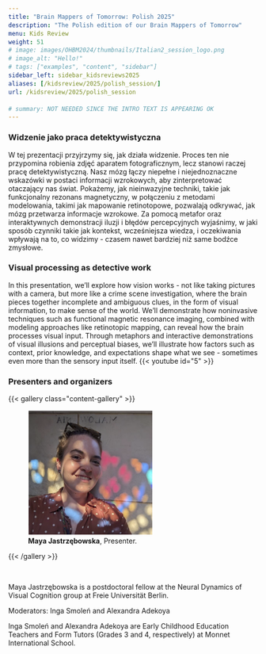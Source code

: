 ```yaml
---
title: "Brain Mappers of Tomorrow: Polish 2025"
description: "The Polish edition of our Brain Mappers of Tomorrow"
menu: Kids Review
weight: 51
# image: images/OHBM2024/thumbnails/Italian2_session_logo.png
# image_alt: "Hello!"
# tags: ["examples", "content", "sidebar"]
sidebar_left: sidebar_kidsreviews2025
aliases: [/kidsreview/2025/polish_session/]
url: /kidsreview/2025/polish_session

# summary: NOT NEEDED SINCE THE INTRO TEXT IS APPEARING OK
---
```

### Widzenie jako praca detektywistyczna

W tej prezentacji przyjrzymy się, jak działa widzenie. Proces ten nie przypomina robienia zdjęć
aparatem fotograficznym, lecz stanowi raczej pracę detektywistyczną. Nasz mózg łączy
niepełne i niejednoznaczne wskazówki w postaci informacji wzrokowych, aby zinterpretować
otaczający nas świat. Pokażemy, jak nieinwazyjne techniki, takie jak funkcjonalny rezonans
magnetyczny, w połączeniu z metodami modelowania, takimi jak mapowanie retinotopowe,
pozwalają odkrywać, jak mózg przetwarza informacje wzrokowe. Za pomocą metafor oraz
interaktywnych demonstracji iluzji i błędów percepcyjnych wyjaśnimy, w jaki sposób czynniki
takie jak kontekst, wcześniejsza wiedza, i oczekiwania wpływają na to, co widzimy - czasem
nawet bardziej niż same bodźce zmysłowe.

### Visual processing as detective work

In this presentation, we’ll explore how vision works - not like taking pictures with a camera, but more like a crime scene investigation, where the brain pieces together incomplete and ambiguous clues, in the form of visual information, to make sense of the world. We’ll demonstrate how noninvasive techniques such as functional magnetic resonance imaging, combined with modeling approaches like retinotopic mapping, can reveal how the brain processes visual input. Through metaphors and interactive demonstrations of visual illusions and perceptual biases, we’ll illustrate how factors such as context, prior knowledge, and expectations shape what we see - sometimes even more than the sensory input itself.
{{< youtube id="5" >}}


<!-- **[Registration is closed](https://docs.google.com/forms/d/e/1FAIpQLScSGwVp4u_BmJPfdx6EiwFffblTmG53RnQpQwb4B3_sg4XZYA/viewform?usp=sf_link)** -->

### Presenters and organizers


{{< gallery class="content-gallery" >}}
    <figure>
            <img style="margin: 0.1em; width: 250px; height: 250px; object-fit: cover;" src="/images/OHBM2025/BMT/Maya.png" alt="Maya Jastrzębowska">
        <figcaption>
            <b>Maya Jastrzębowska</b>, Presenter.
        </figcaption>
    </figure>
{{< /gallery >}}


<p>&nbsp;</p>


Maya Jastrzębowska is a postdoctoral fellow at the Neural Dynamics of Visual Cognition group at Freie Universität Berlin.

Moderators: Inga Smoleń and Alexandra Adekoya

Inga Smoleń and Alexandra Adekoya are Early Childhood Education Teachers and Form Tutors (Grades 3 and 4, respectively) at Monnet International School.


<!-- ### Official Trailer

#### English subtitles
{{< youtube id="h02EFmRmLDY" >}}

#### Italian subtitles
{{< youtube id="JeIQBXy5dLs" >}} -->

<!-- ### The presentation

{{< gallery class="content-gallery" >}} 
    <figure> 
            <img style="margin: 0.1em 0.1em 0.1em 0.1em" src="/images/OHBM2023/kidsreview_2023/italian_isotta/Fv2DzoNWAAMK9ww.jpg" alt="Photo from the presentation" height="350">
            <img style="margin: 0.1em 0.1em 0.1em 0.1em" src="/images/OHBM2023/kidsreview_2023/italian_isotta/Fv2DzpJXgAARCZX.jpg" alt="Photo from the presentation" width="350">
            <img style="margin: 0.1em 0.1em 0.1em 0.1em" src="/images/OHBM2023/kidsreview_2023/italian_isotta/Fv2DzngWcAMD0Ot.jpg" alt="Photo from the presentation" width="350">
            <img style="margin: 0.1em 0.1em 0.1em 0.1em" src="/images/OHBM2023/kidsreview_2023/italian_isotta/Fv2DznfXsAERTCS.jpg" alt="Photo from the presentation" width="350">
            <img style="margin: 0.1em 0.1em 0.1em 0.1em" src="/images/OHBM2023/kidsreview_2023/italian_isotta/Fv2ENXsWIAEV1Ex.jpg" alt="Photo from the presentation" width="350">
        <figcaption>
            <b>Pictures from the presentation.</b>
        </figcaption>
    </figure>
{{< /gallery >}}

From [Irene Balboni](https://twitter.com/irene_balboni/status/1656627725308657664?s=20). -->
